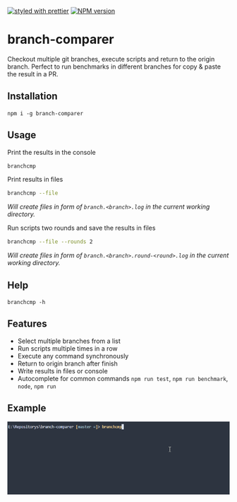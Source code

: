 [![styled with prettier](https://img.shields.io/badge/styled_with-prettier-ff69b4.svg)](#badge)
[![NPM version](https://img.shields.io/npm/v/branch-comparer.svg?style=flat)](https://www.npmjs.com/package/branch-comparer)
# branch-comparer
Checkout multiple git branches, execute scripts and return to the origin branch.
Perfect to run benchmarks in different branches for copy & paste the result in a PR.

## Installation
```
npm i -g branch-comparer
```
## Usage
Print the results in the console
```sh
branchcmp
```
Print results in files
```sh
branchcmp --file
```
_Will create files in form of `branch.<branch>.log` in the current working directory._

Run scripts two rounds and save the results in files
```sh
branchcmp --file --rounds 2
```
_Will create files in form of `branch.<branch>.round-<round>.log` in the current working directory._

## Help

```
branchcmp -h
```

## Features

- Select multiple branches from a list
- Run scripts multiple times in a row
- Execute any command synchronously
- Return to origin branch after finish
- Write results in files or console
- Autocomplete for common commands `npm run test`, `npm run benchmark`, `node`, `npm run`

## Example

![example](https://github.com/StarpTech/branch-comparer/blob/master/branchcmp.gif "Example branchcmp")
